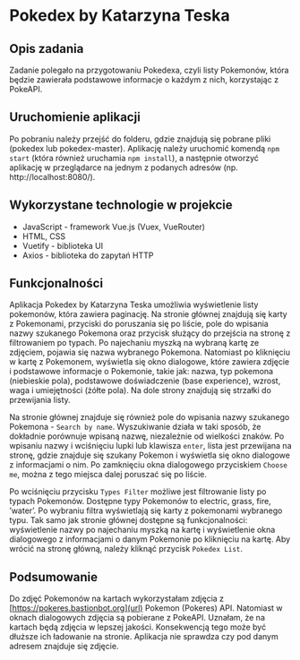 # Pokedex by Katarzyna Teska

## Opis zadania

Zadanie polegało na przygotowaniu Pokedexa, czyli listy Pokemonów, która 
będzie zawierała podstawowe informacje o każdym z nich, korzystając z PokeAPI.

## Uruchomienie aplikacji

Po pobraniu należy przejść do folderu, gdzie znajdują się pobrane pliki (pokedex lub pokedex-master). Aplikację należy uruchomić komendą ```npm start``` (która również uruchamia ```npm install```), a następnie otworzyć aplikację w przeglądarce na jednym z podanych adresów (np. http://localhost:8080/).

## Wykorzystane technologie w projekcie

*  JavaScript - framework Vue.js (Vuex, VueRouter)
*  HTML, CSS
*  Vuetify - biblioteka UI
*  Axios - biblioteka do zapytań HTTP


## Funkcjonalności

Aplikacja Pokedex by Katarzyna Teska umożliwia wyświetlenie listy pokemonów, 
która zawiera paginację. Na stronie głównej znajdują się karty z Pokemonami, 
przyciski do poruszania się po liście, pole do wpisania nazwy szukanego 
Pokemona oraz przycisk służący do przejścia na stronę z filtrowaniem po typach.
Po najechaniu myszką na wybraną kartę ze zdjęciem, pojawia się nazwa 
wybranego Pokemona. Natomiast po kliknięciu w kartę z Pokemonem, wyświetla się 
okno dialogowe, które zawiera zdjęcie i podstawowe informacje o Pokemonie, 
takie jak: nazwa, typ pokemona (niebieskie pola), podstawowe doświadczenie (base experience), 
wzrost, waga i umiejętności (żółte pola). Na dole strony znajdują się strzałki do 
przewijania listy.

Na stronie głównej znajduje się również pole do wpisania nazwy szukanego 
Pokemona - ```Search by name```. Wyszukiwanie działa w taki sposób, że dokładnie porównuje 
wpisaną nazwę, niezależnie od wielkości znaków. Po wpisaniu nazwy i wciśnięciu lupki lub 
klawisza ```enter```, lista jest przewijana na stronę, gdzie znajduje się 
szukany Pokemon i wyświetla się okno dialogowe z informacjami o nim.
Po zamknięciu okna dialogowego przyciskiem ```Choose me```, można z tego miejsca dalej poruszać 
się po liście. 


Po wciśnięciu przycisku ```Types Filter``` możliwe jest filtrowanie listy po 
typach Pokemonów. Dostępne typy Pokemonów to electric, grass, fire, 
’water’. Po wybraniu filtra wyświetlają się karty z pokemonami wybranego typu. 
Tak samo jak stronie głównej dostępne są funkcjonalności: wyświetlenie nazwy 
po najechaniu myszką na kartę i wyświetlenie okna dialogowego z informacjami
o danym Pokemonie po kliknięciu na kartę. Aby wrócić na stronę główną, należy 
kliknąć przycisk ```Pokedex List```.

## Podsumowanie
Do zdjęć Pokemonów na kartach wykorzystałam zdjęcia 
z [https://pokeres.bastionbot.org](url) Pokemon (Pokeres) API. Natomiast w oknach 
dialogowych zdjęcia są pobierane z PokeAPI. Uznałam, że na kartach będą zdjęcia
w lepszej jakości. Konsekwencją tego może być dłuższe ich ładowanie na stronie.
Aplikacja nie sprawdza czy pod danym adresem znajduje się zdjęcie.


